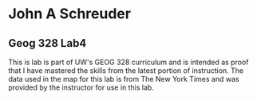 # John A Schreuder
## Geog 328 Lab4
This is lab is part of UW's GEOG 328 curriculum and is intended as proof that I have mastered the skills from the latest portion of instruction.
The data used in the map for this lab is from The New York Times and was provided by the instructor for use in this lab.